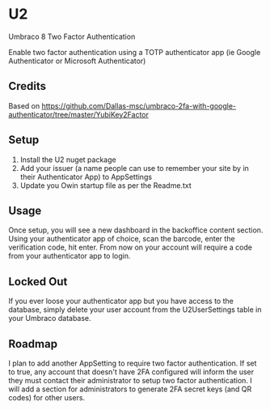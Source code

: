 # U2
Umbraco 8 Two Factor Authentication

Enable two factor authentication using a TOTP authenticator app (ie Google Authenticator or Microsoft Authenticator)

## Credits
Based on https://github.com/Dallas-msc/umbraco-2fa-with-google-authenticator/tree/master/YubiKey2Factor

## Setup
1. Install the U2 nuget package
2. Add your issuer (a name people can use to remember your site by in their Authenticator App) to AppSettings
3. Update you Owin startup file as per the Readme.txt

## Usage
Once setup, you will see a new dashboard in the backoffice content section. Using your authenticator app of choice, scan the barcode, enter the verification code, hit enter. From now on your account will require a code from your authenticator app to login.

## Locked Out
If you ever loose your authenticator app but you have access to the database, simply delete your user account from the U2UserSettings table in your Umbraco database.

## Roadmap
I plan to add another AppSetting to require two factor authentication. If set to true, any account that doesn't have 2FA configured will inform the user they must contact their administrator to setup two factor authentication. I will add a section for administrators to generate 2FA secret keys (and QR codes) for other users. 
